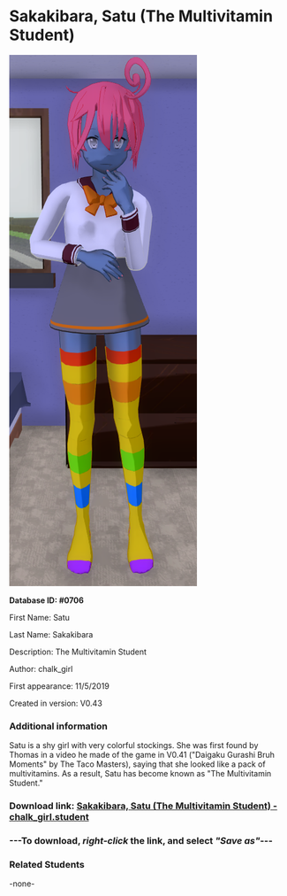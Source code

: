 # Sakakibara, Satu (The Multivitamin Student)

<img src="../../Files/Images/Sakakibara, Satu (The Multivitamin Student).png" title="Sakakibara, Satu (The Multivitamin Student) - chalk_girl">

**Database ID: #0706**

First Name: Satu

Last Name: Sakakibara

Description: The Multivitamin Student

Author: chalk_girl

First appearance: 11/5/2019

Created in version: V0.43

### Additional information

Satu is a shy girl with very colorful stockings. She was first found by Thomas in a video he made of the game in V0.41 ("Daigaku Gurashi Bruh Moments" by The Taco Masters), saying that she looked like a pack of multivitamins. As a result, Satu has become known as "The Multivitamin Student."

### Download link: <a href="https://raw.githubusercontent.com/Arbiter1223/Daigaku-Gurashi-Custom-Students/master/Files/Student%20Files/Sakakibara%2C%20Satu%20(The%20Multivitamin%20Student)%20-%20chalk_girl.student">Sakakibara, Satu (The Multivitamin Student) - chalk_girl.student</a>

### ---**To download, _right-click_ the link, and select _"Save as"_**---

### Related Students

-none-
